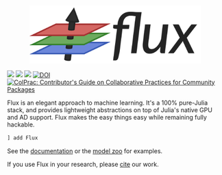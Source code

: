 <p align="center">
<img width="400px" src="https://raw.githubusercontent.com/FluxML/fluxml.github.io/master/logo.png"/>
</p>

[![][action-img]][action-url] [![](https://img.shields.io/badge/docs-stable-blue.svg)](https://fluxml.github.io/Flux.jl/stable/) [![](https://img.shields.io/badge/chat-on%20slack-yellow.svg)](https://julialang.org/slack/) [![DOI](https://joss.theoj.org/papers/10.21105/joss.00602/status.svg)](https://doi.org/10.21105/joss.00602) [![ColPrac: Contributor's Guide on Collaborative Practices for Community Packages](https://img.shields.io/badge/ColPrac-Contributor's%20Guide-blueviolet)](https://github.com/SciML/ColPrac)

[action-img]: https://github.com/FluxML/Flux.jl/workflows/CI/badge.svg
[action-url]: https://github.com/FluxML/Flux.jl/actions

Flux is an elegant approach to machine learning. It's a 100% pure-Julia stack, and provides lightweight abstractions on top of Julia's native GPU and AD support. Flux makes the easy things easy while remaining fully hackable.

```julia
] add Flux
```

See the [documentation](https://fluxml.github.io/Flux.jl/) or the [model zoo](https://github.com/FluxML/model-zoo/) for examples.

If you use Flux in your research, please [cite](CITATION.bib) our work.
